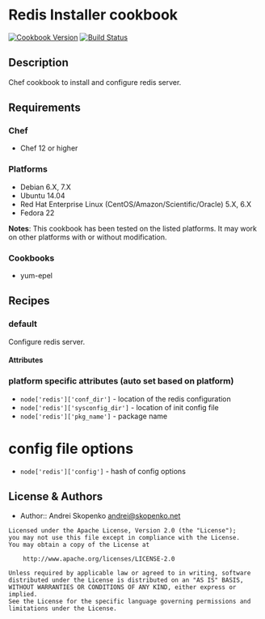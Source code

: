 # Redis Installer cookbook

[![Cookbook Version](https://img.shields.io/cookbook/v/redis-simple.svg)](https://supermarket.chef.io/cookbooks/redis-simple)
[![Build Status](https://secure.travis-ci.org/scopenco/chef-redis.png?branch=master)](http://travis-ci.org/scopenco/chef-redis)

## Description

Chef cookbook to install and configure redis server.

## Requirements

### Chef

* Chef 12 or higher

### Platforms

* Debian 6.X, 7.X
* Ubuntu 14.04
* Red Hat Enterprise Linux (CentOS/Amazon/Scientific/Oracle) 5.X, 6.X
* Fedora 22

**Notes**: This cookbook has been tested on the listed platforms. It may work on other platforms with or without modification.

### Cookbooks

* yum-epel

## Recipes

### default

Configure redis server.

#### Attributes

### platform specific attributes (auto set based on platform)

* `node['redis']['conf_dir']` - location of the redis configuration
* `node['redis']['sysconfig_dir']` - location of init config file
* `node['redis']['pkg_name']` - package name

# config file options

* `node['redis']['config']` - hash of config options

## License & Authors
- Author:: Andrei Skopenko <andrei@skopenko.net>

```text
Licensed under the Apache License, Version 2.0 (the "License");
you may not use this file except in compliance with the License.
You may obtain a copy of the License at

    http://www.apache.org/licenses/LICENSE-2.0

Unless required by applicable law or agreed to in writing, software
distributed under the License is distributed on an "AS IS" BASIS,
WITHOUT WARRANTIES OR CONDITIONS OF ANY KIND, either express or implied.
See the License for the specific language governing permissions and
limitations under the License.
```
